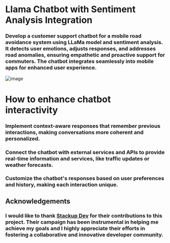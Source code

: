 # Llama Chatbot with Sentiment Analysis Integration

### Develop a customer support chatbot for a mobile road avoidance system using LLaMa model and sentiment analysis. It detects user emotions, adjusts responses, and addresses road anomalies, ensuring empathetic and proactive support for commuters. The chatbot integrates seamlessly into mobile apps for enhanced user experience.

![image](https://github.com/user-attachments/assets/3867611b-d80d-4c7b-8b11-f463095e1a0d)

# How to enhance chatbot interactivity
### Implement context-aware responses that remember previous interactions, making conversations more coherent and personalized.
### Connect the chatbot with external services and APIs to provide real-time information and services, like traffic updates or weather forecasts.
### Customize the chatbot's responses based on user preferences and history, making each interaction unique.

## Acknowledgements
### I would like to thank [Stackup Dev](https://earn.stackup.dev/) for their contributions to this project. Their campaign has been instrumental in helping me achieve my goals and I highly appreciate their efforts in fostering a collaborative and innovative developer community.


